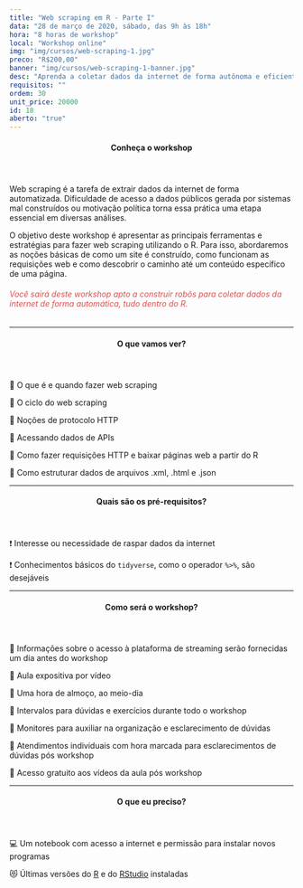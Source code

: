 ```yaml
---
title: "Web scraping em R - Parte I"
data: "28 de março de 2020, sábado, das 9h às 18h"
hora: "8 horas de workshop"
local: "Workshop online"
img: "img/cursos/web-scraping-1.jpg"
preco: "R$200,00"
banner: "img/cursos/web-scraping-1-banner.jpg"
desc: "Aprenda a coletar dados da internet de forma autônoma e eficiente utilizando o R."
requisitos: ""
ordem: 30
unit_price: 20000
id: 18
aberto: "true"
---
```


<header class="section-header">
  <h4>Conheça o workshop</h4>
</header>

Web scraping é a tarefa de extrair dados da internet de forma automatizada. Dificuldade de acesso a dados públicos gerada por sistemas mal construídos ou motivação política torna essa prática uma etapa essencial em diversas análises.

O objetivo deste workshop é apresentar as principais ferramentas e estratégias para fazer web scraping utilizando o R. Para isso, abordaremos as noções básicas de como um site é construído, como funcionam  as requisições web e como descobrir o caminho até um conteúdo específico de uma página. 

<h6 style = "color: #da4d4d">Você sairá deste workshop apto a construir robôs para coletar dados da internet de forma automática, tudo dentro do R.</h6>

<hr>

<header class="section-header">
  <h4>O que vamos ver?</h4>
</header>

<p>&#128204; O que é e quando fazer web scraping</p>
<p>&#128204; O ciclo do web scraping</p>
<p>&#128204; Noções de protocolo HTTP</p>
<p>&#128204; Acessando dados de APIs</p>
<p>&#128204; Como fazer requisições HTTP e baixar páginas web a partir do R</p>
<p>&#128204; Como estruturar dados de arquivos .xml, .html e .json</p>

<hr>

<header class="section-header">
  <h4>Quais são os pré-requisitos?</h4>
</header>

&#10071; Interesse ou necessidade de raspar dados da internet

&#10071; Conhecimentos básicos do `tidyverse`, como o operador `%>%`, são desejáveis

<hr>

<header class="section-header">
  <h4>Como será o workshop?</h4>
</header>

<p>&#128313; Informações sobre o acesso à plataforma de streaming serão fornecidas um dia antes do workshop
<p>&#128313; Aula expositiva por vídeo
<p>&#128313; Uma hora de almoço, ao meio-dia
<p>&#128313; Intervalos para dúvidas e exercícios durante todo o workshop
<p>&#128313; Monitores para auxiliar na organização e esclarecimento de dúvidas 
<p>&#128313; Atendimentos individuais com hora marcada para esclarecimentos de dúvidas pós workshop
<p>&#128313; Acesso gratuito aos vídeos da aula pós workshop

<hr>

<header class="section-header">
  <h4>O que eu preciso?</h4>
</header>

&#128187; Um notebook com acesso a internet e permissão para instalar novos programas

&#128571; Últimas versões do [R](https://cran.r-project.org/) e do [RStudio](https://www.rstudio.com/products/rstudio/download/) instaladas
